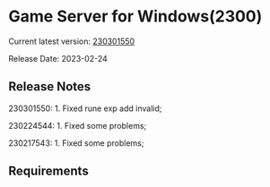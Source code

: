 Game Server for Windows(2300)
===============
Current latest version: [230301550](https://github.com/amusegame/v2300/releases/download/230301550/v2300-230301550.github.7z)

Release Date: 2023-02-24

Release Notes
-----------------------------------
230301550:
	1. Fixed rune exp add invalid;

230224544:
	1. Fixed some problems;

230217543:
	1. Fixed some problems; 


Requirements
-----------------------------------
